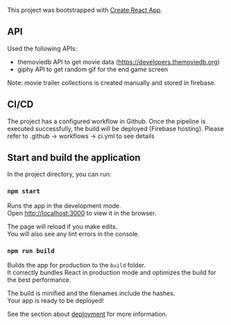 This project was bootstrapped with [Create React App](https://github.com/facebook/create-react-app).

## API
Used the following APIs:
 - themoviedb API to get movie data (https://developers.themoviedb.org)
 - giphy API to get random gif for the end game screen
 
 Note: movie trailer collections is created manually and stored in firebase.

## CI/CD
The project has a configured workflow in Github.
Once the pipeline is executed successfully, the build will be deployed (Firebase hosting).
Please refer to .github -> workflows -> ci.yml to see details


## Start and build the application

In the project directory, you can run:

### `npm start`

Runs the app in the development mode.<br />
Open [http://localhost:3000](http://localhost:3000) to view it in the browser.

The page will reload if you make edits.<br />
You will also see any lint errors in the console.

### `npm run build`

Builds the app for production to the `build` folder.<br />
It correctly bundles React in production mode and optimizes the build for the best performance.

The build is minified and the filenames include the hashes.<br />
Your app is ready to be deployed!

See the section about [deployment](https://facebook.github.io/create-react-app/docs/deployment) for more information.

